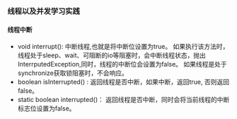 ### 线程以及并发学习实践

#### 线程中断
- void interrupt(): 中断线程,也就是将中断位设置为true。 如果执行该方法时，线程处于sleep、wait、可阻断的io等阻塞时，会中断线程状态，抛出InterrputedException,同时，线程的中断位会设置为false。 如果线程是处于synchronize获取锁阻塞时，不会响应。
- boolean isInterrupted() : 返回线程是否中断，如果中断，返回true, 否则返回false。
- static boolean interrupted()： 返回线程是否中断，同时会将当前线程的中断标志位设置为false。

